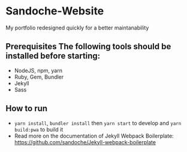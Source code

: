 # Sandoche-Website

My portfolio redesigned quickly for a better maintanability

## Prerequisites The following tools should be installed before starting:
* NodeJS, npm, yarn
* Ruby, Gem, Bundler
* Jekyll
* Sass

## How to run
* `yarn install`, `bundler install` then `yarn start` to develop and `yarn build:pwa` to build it
* Read more on the documentation of Jekyll Webpack Boilerplate: https://github.com/sandoche/Jekyll-webpack-boilerplate

